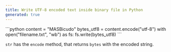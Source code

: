 ```yaml
---
title: Write UTF-8 encoded text inside binary file in Python
generated: true
---
```


<div markdown="1" class="ans">
```python
content = "MASBicudo"
bytes_utf8 = content.encode("utf-8")
with open("filename.txt", "wb") as fs:
    fs.write(bytes_utf8)
```
</div>

`str` has the `encode` method, that returns `bytes` with the encoded string.

